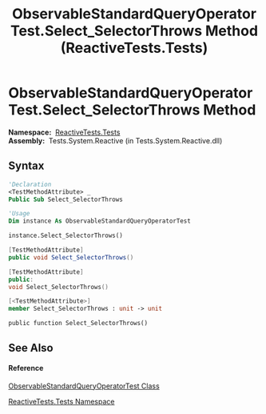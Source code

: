 ﻿---
title: ObservableStandardQueryOperatorTest.Select_SelectorThrows Method  (ReactiveTests.Tests)
TOCTitle: Select_SelectorThrows Method
ms:assetid: M:ReactiveTests.Tests.ObservableStandardQueryOperatorTest.Select_SelectorThrows
ms:mtpsurl: https://msdn.microsoft.com/en-us/library/reactivetests.tests.observablestandardqueryoperatortest.select_selectorthrows(v=VS.103)
ms:contentKeyID: 36619091
ms.date: 06/28/2011
mtps_version: v=VS.103
f1_keywords:
- ReactiveTests.Tests.ObservableStandardQueryOperatorTest.Select_SelectorThrows
dev_langs:
- CSharp
- JScript
- VB
- FSharp
- c++
---

# ObservableStandardQueryOperatorTest.Select\_SelectorThrows Method

**Namespace:**  [ReactiveTests.Tests](hh289046\(v=vs.103\).md)  
**Assembly:**  Tests.System.Reactive (in Tests.System.Reactive.dll)

## Syntax

``` vb
'Declaration
<TestMethodAttribute> _
Public Sub Select_SelectorThrows
```

``` vb
'Usage
Dim instance As ObservableStandardQueryOperatorTest

instance.Select_SelectorThrows()
```

``` csharp
[TestMethodAttribute]
public void Select_SelectorThrows()
```

``` c++
[TestMethodAttribute]
public:
void Select_SelectorThrows()
```

``` fsharp
[<TestMethodAttribute>]
member Select_SelectorThrows : unit -> unit 
```

``` jscript
public function Select_SelectorThrows()
```

## See Also

#### Reference

[ObservableStandardQueryOperatorTest Class](hh288944\(v=vs.103\).md)

[ReactiveTests.Tests Namespace](hh289046\(v=vs.103\).md)

